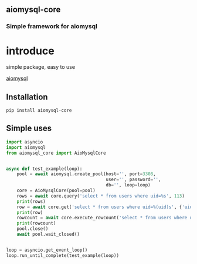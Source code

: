 


## aiomysql-core

### Simple framework for aiomysql

# introduce

simple package, easy to use

[aiomysql](https://github.com/aio-libs/aiomysql)

## Installation
```linux
pip install aiomysql-core
```

## Simple uses
```python
import asyncio
import aiomysql
from aiomysql_core import AioMysqlCore


async def test_example(loop):
    pool = await aiomysql.create_pool(host='', port=3308,
                                      user='', password='',
                                      db='', loop=loop)
    core = AioMysqlCore(pool=pool)
    rows = await core.query('select * from users where uid=%s', 113)
    print(rows)
    row = await core.get('select * from users where uid=%(uid)s', {'uid': 113})
    print(row)
    rowcount = await core.execute_rowcount('select * from users where uid=%(uid)s', {'uid': 113})
    print(rowcount)
    pool.close()
    await pool.wait_closed()


loop = asyncio.get_event_loop()
loop.run_until_complete(test_example(loop))
```